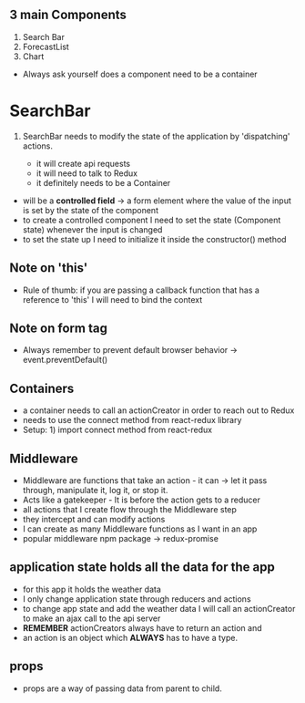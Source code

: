 ## 3 main Components

1) Search Bar
2) ForecastList
3) Chart

- Always ask yourself does a component need to be a container
  
# SearchBar

1) SearchBar needs to modify the state of the application by 'dispatching' actions.

   - it will create api requests
   - it will need to talk to Redux
   - it definitely needs to be a Container

- will be a **controlled field** -> a form element where the value of the input is set by the state of the component
- to create a controlled component I need to set the state (Component state) whenever the input is changed
- to set the state up I need to initialize it inside the constructor() method

## Note on 'this'

- Rule of thumb: if you are passing a callback function that has a reference to 'this' I will need to bind the context

## Note on form tag

- Always remember to prevent default browser behavior -> event.preventDefault()

## Containers

- a container needs to call an actionCreator in order to reach out to Redux
- needs to use the connect method from react-redux library
- Setup: 1) import connect method from react-redux

## Middleware

- Middleware are functions that take an action - it can -> let it pass through, manipulate it, log it, or stop it.
- Acts like a gatekeeper - It is before the action gets to a reducer
- all actions that I create flow through the Middleware step
- they intercept and can modify actions
- I can create as many Middleware functions as I want in an app
- popular middleware npm package -> redux-promise
  
  
## application state holds all the data for the app

- for this app it holds the weather data
- I only change application state through reducers and actions
- to change app state and add the weather data I will call an actionCreator to make an ajax call to the api server
- **REMEMBER** actionCreators always have to return an action and 
- an action is an object which **ALWAYS** has to have a type.

## props

- props are a way of passing data from parent to child.